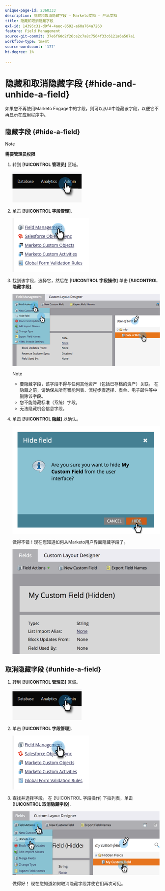 ```yaml
---
unique-page-id: 2360333
description: 隐藏和取消隐藏字段 — Marketo文档 — 产品文档
title: 隐藏和取消隐藏字段
exl-id: 14395c31-d0f4-4aec-8592-a60a764a7263
feature: Field Management
source-git-commit: 37e6f60d2f26ce2c7a8c7564f33c6121a6a507a1
workflow-type: tm+mt
source-wordcount: '177'
ht-degree: 1%

---
```


# 隐藏和取消隐藏字段 {#hide-and-unhide-a-field}

如果您不再使用Marketo Engage中的字段，则可以从UI中隐藏该字段，以便它不再显示在应用程序中。

## 隐藏字段 {#hide-a-field}

>[!NOTE]
>
>**需要管理员权限**

1. 转到 **[!UICONTROL 管理员]** 区域。

   ![](assets/hide-and-unhide-a-field-1.png)

1. 单击 **[!UICONTROL 字段管理]**.

   ![](assets/hide-and-unhide-a-field-2.png)

1. 找到该字段，选择它，然后在 **[!UICONTROL 字段操作]** 单击 **[!UICONTROL 隐藏字段]**.

   ![](assets/hide-and-unhide-a-field-3.png)

   >[!NOTE]
   >
   >* 要隐藏字段，该字段不得与任何其他资产（包括已存档的资产）关联。 在隐藏之前，请确保从所有智能列表、流程步骤选择、表单、电子邮件等中删除该字段。
   >* 您不能隐藏标准（系统）字段。
   >* 无法隐藏机会信息字段。

1. 单击 **[!UICONTROL 隐藏]** 以确认。

   ![](assets/hide-and-unhide-a-field-4.png)

   做得不错！现在您知道如何从Marketo用户界面隐藏字段了。

   ![](assets/hide-and-unhide-a-field-5.png)

## 取消隐藏字段 {#unhide-a-field}

1. 转到 **[!UICONTROL 管理员]** 区域。

   ![](assets/hide-and-unhide-a-field-6.png)

1. 单击 **[!UICONTROL 字段管理]**.

   ![](assets/hide-and-unhide-a-field-7.png)

1. 查找并选择字段。 在 [!UICONTROL 字段操作] 下拉列表，单击 **[!UICONTROL 取消隐藏字段]**.

   ![](assets/hide-and-unhide-a-field-8.png)

   做得好！ 现在您知道如何取消隐藏字段并使它们再次可见。

